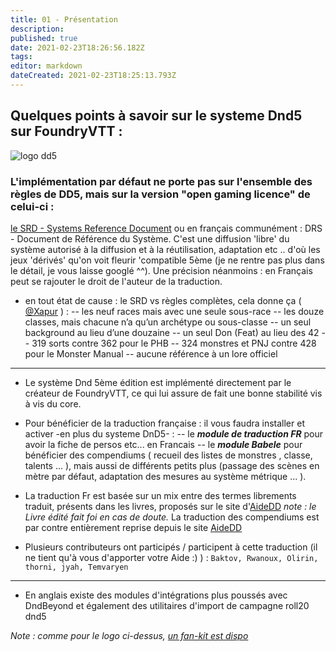 ```yaml
---
title: 01 - Présentation
description: 
published: true
date: 2021-02-23T18:26:56.182Z
tags: 
editor: markdown
dateCreated: 2021-02-23T18:25:13.793Z
---
```



## Quelques points à savoir sur le systeme Dnd5 sur FoundryVTT : 

   ![logo dd5](https://theme.zdassets.com/theme_assets/1990310/9a78bfafe808700a64f63952979e3c6b6e9d6a59.png) 
### L'implémentation par défaut ne porte pas sur l'ensemble des règles de DD5, mais sur la version "open gaming licence" de celui-ci : 
[le SRD - Systems Reference Document](https://dnd.wizards.com/articles/features/systems-reference-document-srd) ou en français communément : DRS - Document de Référence du Système.
C'est une diffusion 'libre' du système autorisé à la diffusion et à la réutilisation, adaptation etc .. d'où les jeux 'dérivés' qu'on voit fleurir 'compatible 5ème (je ne rentre pas plus dans le détail, je vous laisse googlé ^^).
Une précision néanmoins : en Français peut se rajouter le droit de l'auteur de la traduction.  

- en tout état de cause : le SRD vs règles complètes, cela donne ça ( [@Xapur]( https://discordapp.com/channels/715943353409339425/716213970297552897/764781880816959509) ) :
--	les neuf races mais avec une seule sous-race
-- les douze classes, mais chacune n’a qu’un archétype ou sous-classe
-- un seul background au lieu d’une douzaine
-- un seul Don (Feat) au lieu des 42 
-- 319 sorts contre 362 pour le PHB
-- 324 monstres et PNJ contre 428 pour le Monster Manual
-- aucune référence à un lore officiel 

---

- Le système Dnd 5ème édition est implémenté directement par le créateur de FoundryVTT, ce qui lui assure de fait une bonne stabilité vis à vis du core.

- Pour bénéficier de la traduction française : il vous faudra installer et activer -en plus du systeme DnD5- : 
-- le ***module de traduction FR*** pour avoir la fiche de persos etc... en Francais 
-- le ***module Babele***  pour bénéficier des compendiums ( recueil des listes de monstres , classe, talents ... ), mais aussi de différents petits plus (passage des scènes en mètre par défaut, adaptation des mesures au système métrique ... ). 

- La traduction Fr est basée sur un mix entre des termes librements traduit, présents dans les livres, proposés sur le site d'[AideDD](https://www.aidedd.org)
		*note : le Livre édité fait foi en cas de doute.*
    La traduction des compendiums est par contre entièrement reprise depuis le site [AideDD](https://www.aidedd.org)
- Plusieurs contributeurs ont participés / participent à cette traduction (il ne tient qu'à vous d'apporter votre Aide :) ) : `Baktov, Rwanoux, Olirin, thorni, jyah, Temvaryen`

---

- En anglais existe des modules d'intégrations plus poussés avec DndBeyond et également des utilitaires d'import de campagne roll20 dnd5


*Note : comme pour le logo ci-dessus, [un fan-kit est dispo](https://dnd.wizards.com/articles/features/fan-site-kit)*
